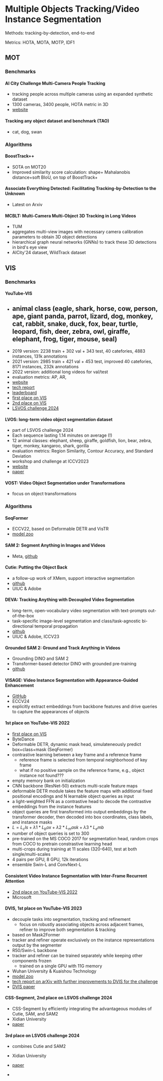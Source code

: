 # Multiple Objects Tracking/Video Instance Segmentation
Methods: tracking-by-detection, end-to-end

Metrics: HOTA, MOTA, MOTP, IDF1

## MOT
### Benchmarks
#### AI City Challenge Multi-Camera People Tracking
- tracking people across multiple cameras using an expanded synthetic dataset
- 1300 cameras, 3400 people, HOTA metric in 3D
- [website](https://www.aicitychallenge.org/2024-challenge-tracks/)

#### Tracking any object dataset and benchmark (TAO)
- cat, dog, swan

### Algorithms
#### BoostTrack++
- SOTA on MOT20
- Improved similarity score calculation: shape+ Mahalanobis distance+soft BIoU, on top of BoostTrack+

#### Associate Everything Detected: Facilitating Tracking-by-Detection to the Unknown
- Latest on Arxiv

#### MCBLT: Multi-Camera Multi-Object 3D Tracking in Long Videos
- TUM
- aggregates multi-view images with necessary camera calibration parameters to obtain 3D object detections
- hierarchical graph neural networks (GNNs) to track these 3D detections in bird's eye view
- AICity'24 dataset, WildTrack dataset

## VIS
### Benchmarks
#### YouTube-VIS
- animal class (eagle, shark, horse, cow, person, ape, giant panda, parrot, lizard, dog, monkey, cat, rabbit, snake, duck, fox, bear, turtle, leopard, fish, deer, zebra, owl, giraffe, elephant, frog, tiger, mouse, seal)
  - 
- 2019 version: 2238 train + 302 val + 343 test, 40 catefories, 4883 instances, 131k annotations
- 2021 version: 2985 train + 421 val + 453 test, improved 40 catefories, 8171 instances, 232k annotations
- 2022 version: additional long videos for val/test
- evaluation metrics: AP, AR, 
- [website](https://youtube-vos.org/dataset/vis/)
- [tech report](https://arxiv.org/pdf/1905.04804)
- [leaderboard](https://youtube-vos.org/challenge/2022/leaderboard/)
- [first place on VIS](https://youtube-vos.org/assets/challenge/2022/reports/VIS_1st.pdf)
- [2nd place on VIS](https://arxiv.org/pdf/2206.07011)
- [LSVOS challenge 2024](https://lsvos.github.io/)

#### LVOS: long-term video object segmentation dataset
- part of LSVOS challenge 2024
- Each sequence lasting 1.14 minutes on average (!)
- 12 animal classes: elephant, sheep, giraffe, goldfish, lion, bear, zebra, tiger, monkey, kangaroo, shark, gorilla
- evaluation metrics: Region Similarity, Contour Accuracy, and Standard Deviation
- workshop and challenge at ICCV2023
- [website](https://lingyihongfd.github.io/lvos.github.io/)
- [paper](https://arxiv.org/pdf/2211.10181)

#### VOST: Video Object Segmentation under Transformations
- focus on object transformations
  
### Algorithms
#### SeqFormer
- ECCV22, based on Deformable DETR and VisTR
- [model zoo](https://github.com/wjf5203/SeqFormer)
#### SAM 2: Segment Anything in Images and Videos
- Meta, [github](https://github.com/facebookresearch/sam2)
#### Cutie: Putting the Object Back
- a follow-up work of XMem, support interactive segmentation
- [github](https://github.com/hkchengrex/Cutie?tab=readme-ov-file)
- UIUC & Adobe
#### DEVA: Tracking Anything with Decoupled Video Segmentation
- long-term, open-vocabulary video segmentation with text-prompts out-of-the-box
- task-specific image-level segmentation and class/task-agnostic bi-directional temporal propagation
- [github](https://github.com/hkchengrex/Tracking-Anything-with-DEVA)
- UIUC & Adobe, ICCV23
#### Grounded SAM 2: Ground and Track Anything in Videos
- Grounding DINO and SAM 2
-   Transformer-based detector DINO with grounded pre-training
- [github](https://github.com/IDEA-Research/Grounded-SAM-2)

#### VISAGE: Video Instance Segmentation with Appearance-Guided Enhancement
- [GitHub](https://github.com/KimHanjung/VISAGE?tab=readme-ov-file)
- ECCV24
- explicitly extract embeddings from backbone features and drive queries to capture the appearances of objects


#### 1st place on YouTube-VIS 2022
- [first place on VIS](https://youtube-vos.org/assets/challenge/2022/reports/VIS_1st.pdf)
- ByteDance
- Deformable DETR, dynamic mask head, simulateneously predict box+class+mask (SeqFormer)
- contrastive learning between a key frame and a reference frame
  - reference frame is selected from temporal neighborhood of key frame
  - what if no positive sample on the reference frame, e.g., object instance not found???
- empty memory bank on initialization
- CNN backbone (ResNet-50) extracts multi-scale feature maps
- deformable DETR module takes the feature maps with additional fixed positional encodings and N learnable object
queries as input
- a light-weighted FFN as a contrastive head to decode the contrastive embeddings from the instance features
- object queries are first transformed into output embeddings by the transformer decoder, then decoded into box coordinates, class labels, and instance masks
- $L=L_cls + \lambda1 * L_box + \lambda2 * L_mask + \lambda3 * L_emb$
- number of object queries is set to 300
- pre-trained on the MS COCO 2017 for segmentation head, random crops from COCO to pretrain constrastive learning head
- multi-crops during training at 11 scales (320-640), test at both single/multi-scales
- 4 pairs per GPU, 8 GPU, 12k iterations
- ensemble Swin-L and ConvNext-L

#### Consistent Video Instance Segmentation with Inter-Frame Recurrent Attention
- [2nd place on YouTube-VIS 2022](https://arxiv.org/pdf/2206.07011)
- Microsoft


#### DVIS, 1st place on YouTube-VIS 2023
- decouple tasks into segmentation, tracking and refinement
  - focus on robustly associating objects across adjacent frames, refiner to improve both segmentation & tracking
- based on Mask2Former
- tracker and refiner operate exclusively on the instance representations output by the segmenter
- R50/Swin-L backbone
- tracker and refiner can be trained separately while keeping other components frozen
  - trained on a single GPU with 11G memory
- Wuhan University & Kuaishou Technology 
- [model zoo](https://github.com/zhang-tao-whu/DVIS/tree/main)
- [tech report on arXiv with further improvements to DVIS for the challenge](https://arxiv.org/pdf/2308.14392)
- [DVIS paper](https://arxiv.org/pdf/2306.03413)

#### CSS-Segment, 2nd place on LSVOS challenge 2024
-  CSS-Segment by efficiently integrating the advantageous modules of Cutie, SAM, and SAM2
- Xidian University
- [paper](https://arxiv.org/pdf/2408.13582)

#### 3rd place on LSVOS challenge 2024
- combines Cutie and SAM2
- Xidian University
- [paper](https://arxiv.org/pdf/2408.10469)


- []()
